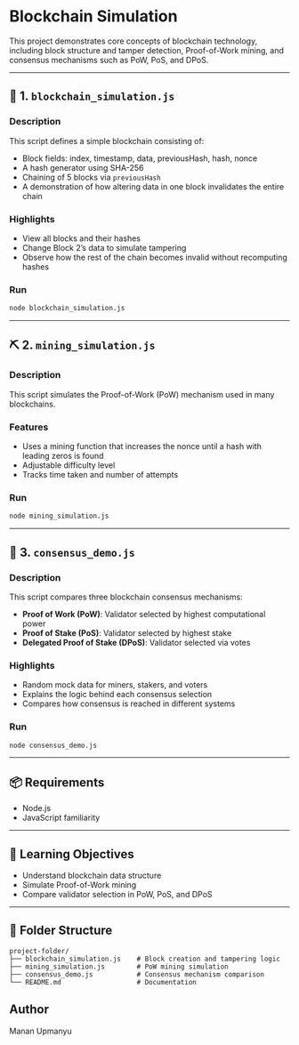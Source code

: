 # Blockchain Simulation 

This project demonstrates core concepts of blockchain technology, including block structure and tamper detection, Proof-of-Work mining, and consensus mechanisms such as PoW, PoS, and DPoS.

---

## 📄 1. `blockchain_simulation.js`

### Description
This script defines a simple blockchain consisting of:
- Block fields: index, timestamp, data, previousHash, hash, nonce
- A hash generator using SHA-256
- Chaining of 5 blocks via `previousHash`
- A demonstration of how altering data in one block invalidates the entire chain

### Highlights
- View all blocks and their hashes
- Change Block 2’s data to simulate tampering
- Observe how the rest of the chain becomes invalid without recomputing hashes

### Run
```bash
node blockchain_simulation.js
```

---

## ⛏️ 2. `mining_simulation.js`

### Description
This script simulates the Proof-of-Work (PoW) mechanism used in many blockchains.

### Features
- Uses a mining function that increases the nonce until a hash with leading zeros is found
- Adjustable difficulty level
- Tracks time taken and number of attempts

### Run
```bash
node mining_simulation.js
```

---

## 🤝 3. `consensus_demo.js`

### Description
This script compares three blockchain consensus mechanisms:

- **Proof of Work (PoW)**: Validator selected by highest computational power
- **Proof of Stake (PoS)**: Validator selected by highest stake
- **Delegated Proof of Stake (DPoS)**: Validator selected via votes

### Highlights
- Random mock data for miners, stakers, and voters
- Explains the logic behind each consensus selection
- Compares how consensus is reached in different systems

### Run
```bash
node consensus_demo.js
```

---

## 📦 Requirements

- Node.js
- JavaScript familiarity

---

## 🧠 Learning Objectives

- Understand blockchain data structure
- Simulate Proof-of-Work mining
- Compare validator selection in PoW, PoS, and DPoS

---

## 📁 Folder Structure

```
project-folder/
├── blockchain_simulation.js    # Block creation and tampering logic
├── mining_simulation.js        # PoW mining simulation
├── consensus_demo.js           # Consensus mechanism comparison
└── README.md                   # Documentation
```

## Author
Manan Upmanyu